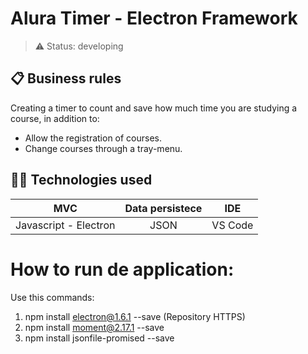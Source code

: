 # Alura Timer - Electron Framework

> ⚠️ Status: developing

## 📋 Business rules

Creating a timer to count and save how much time you are studying a course, in addition to:
* Allow the registration of courses.
* Change courses through a tray-menu.

## 👨‍💻 Technologies used

  MVC | Data persistece | IDE |
:---:|:---:|:---:|
Javascript - Electron | JSON | VS Code |


# How to run de application:

Use this commands:
1. npm install electron@1.6.1 --save (Repository HTTPS)
2. npm install moment@2.17.1 --save
3. npm install jsonfile-promised --save

